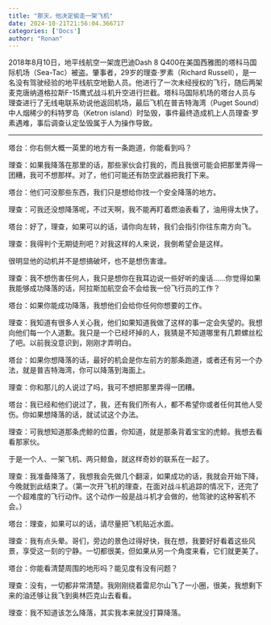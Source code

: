```yaml
---
title: "那天，他决定偷走一架飞机"
date: 2024-10-21T21:56:04.366717
categories: ['Docs']
author: "Ronan"
---
```

2018年8月10日，地平线航空一架庞巴迪Dash 8 Q400在美国西雅图的塔科马国际机场（Sea-Tac）被盗。肇事者，29岁的理查·罗素（Richard Russell），是一名没有驾驶经验的地平线航空地勤人员。他进行了一次未经授权的飞行，随后两架麦克唐纳道格拉斯F-15鹰式战斗机升空进行拦截。塔科马国际机场的塔台人员与理查进行了无线电联系劝说他返回机场，最后飞机在普吉特海湾（Puget Sound）中人烟稀少的科特罗岛（Ketron island）时坠毁，事件最终造成机上人员理查·罗素遇难，事后调查认定坠毁属于人为操作导致。

---

塔台：你右侧大概一英里的地方有一条跑道，你能看到吗？

理查：如果我降落在那里的话，那些家伙会打我的，而且我很可能会把那里弄得一团糟，我可不想那样。对了，他们可能还有防空武器把我打下来。

塔台：他们可没那些东西，我们只是想给你找一个安全降落的地方。

理查：可我还没想降落呢，不过天啊，我不能再盯着燃油表看了，油用得太快了。

塔台：好了，理查，如果可以的话，请你向左转，我们会指引你往东南方向飞。

理查：我得判个无期徒刑吧？对我这样的人来说，我倒希望会是这样。

很明显他的动机并不是想搞破坏，也不是想伤害谁。

理查：我不想伤害任何人，我只是想你在我耳边说一些好听的废话……你觉得如果我能够成功降落的话，阿拉斯加航空会不会给我一份飞行员的工作？

塔台：如果你能成功降落，我想他们会给你任何你想要的工作。

理查：我知道有很多人关心我，他们如果知道我做了这样的事一定会失望的。我想向他们每一个人道歉。我只是一个已经坏掉的人，我猜是不知道哪里有几颗螺丝松了吧。以前我没意识到，刚刚才弄明白。

塔台：如果你想降落的话，最好的机会是你左前方的那条跑道，或者还有另一个办法，就是普吉特海湾，你可以降落到海面上。

理查：你和那儿的人说过了吗，我可不想把那里弄得一团糟。

塔台：我已经和他们说过了，我，还有我们所有人，都不希望你或者任何其他人受伤。你如果想降落的话，就试试这个办法。

理查：可我想知道那条虎鲸的位置，你知道，就是那条背着宝宝的虎鲸。我想去看看那家伙。

于是一个人、一架飞机、两只鲸鱼，就这样奇妙的联系在一起了。

理查：我准备降落了，我想我会先做几个翻滚，如果成功的话，我就会开始下降，今晚就到此结束了。（第一次开飞机的理查，在面对战斗机追踪的情况下，还完了一个超难度的飞行动作。这个动作一般是战斗机才会做的，他驾驶的这种客机不会。）

塔台：理查，如果可以的话，请尽量把飞机贴近水面。

理查：我有点头晕。哥们，旁边的景色过得好快，我在想，我要好好看着这些风景，享受这一刻的宁静。一切都很美，但如果从另一个角度来看，它们就更美了。

塔台：你能看清楚周围的地形吗？能见度有没有问题？

理查：没有，一切都非常清楚。我刚刚绕着雷尼尔山飞了一小圈，很美，我想剩下来的油还够让我飞到奥林匹克山去看看。

理查：我不知道该怎么降落，其实我本来就没打算降落。
